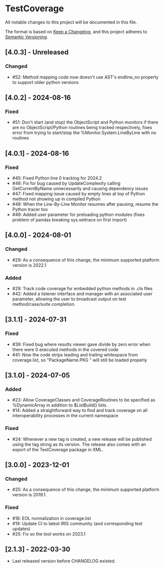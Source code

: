 # TestCoverage

All notable changes to this project will be documented in this file.

The format is based on [Keep a Changelog](https://keepachangelog.com/en/1.0.0/),
and this project adheres to [Semantic Versioning](https://semver.org/spec/v2.0.0.html).

## [4.0.3] - Unreleased

### Changed 
- #52: Method mapping code now doesn't use AST's endline_no property to support older python versions 

## [4.0.2] - 2024-08-16

### Fixed
- #51: Don't start (and stop) the ObjectScript and Python monitors if there are no ObjectScript/Python routines being tracked respectively, fixes error from trying to start/stop the %Monitor.System.LineByLine with no routines 


## [4.0.1] - 2024-08-16

### Fixed 
- #45: Fixed Python line 0 tracking for 2024.2 
- #46: Fix for bug caused by UpdateComplexity calling GetCurrentByName unnecessarily and causing dependency issues
- #47: Fixed mapping issue caused by empty lines at top of Python method not showing up in compiled Python
- #48: When the Line-By-Line Monitor resumes after pausing, resume the Python tracer too 
- #49: Added user parameter for preloading python modules (fixes problem of pandas breaking sys.settrace on first import)

## [4.0.0] - 2024-08-01

### Changed
- #29: As a consequence of this change, the minimum supported platform version is 2022.1

### Added 
- #29: Track code coverage for embedded python methods in .cls files
- #42: Added a listener interface and manager with an associated user parameter, allowing the user to broadcast output on test method/case/suite completion. 

## [3.1.1] - 2024-07-31

### Fixed
- #39: Fixed bug where results viewer gave divide by zero error when there were 0 executed methods in the covered code 
- #41: Now the code strips leading and trailing whitespace from coverage.list, so "PackageName.PKG " will still be loaded properly

## [3.1.0] - 2024-07-05

### Added
- #23: Allow CoverageClasses and CoverageRoutines to be specified as %DynamicArray in addition to $ListBuild() lists.
- #14: Added a straightforward way to find and track coverage on all interoperability processes in the current namespace

### Fixed
- #24: Whenever a new tag is created, a new release will be published using the tag string as its version. The release also comes with an export of the TestCoverage package in XML.

## [3.0.0] - 2023-12-01

### Changed
- #25: As a consequence of this change, the minimum supported platform version is 2019.1.

### Fixed
- #18: EOL normalization in coverage.list
- #19: Update CI to latest IRIS community (and corresponding test updates)
- #25: Fix so the tool works on 2023.1

## [2.1.3] - 2022-03-30
- Last released version before CHANGELOG existed.
